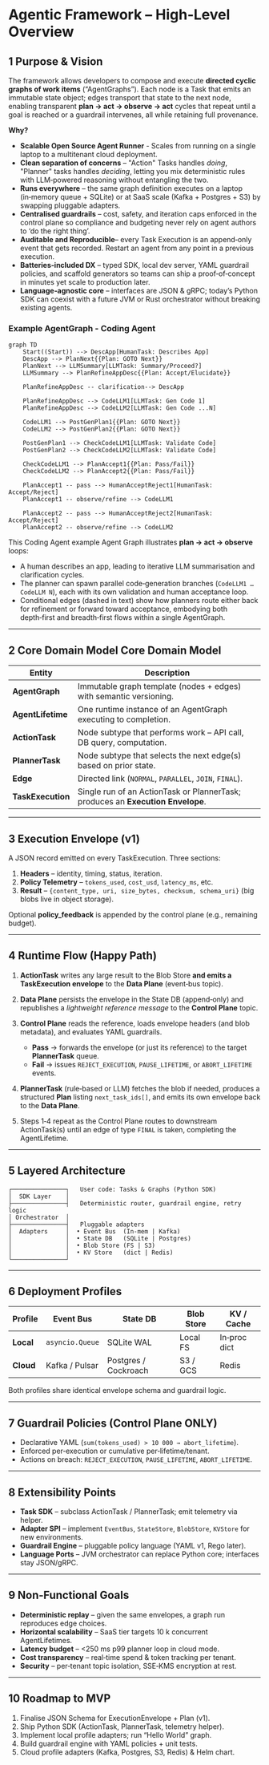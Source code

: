 # Agentic Framework – High‑Level Overview

## 1  Purpose & Vision

The framework allows developers to compose and execute **directed cyclic graphs of work items** (“AgentGraphs”). Each node is a Task that emits an immutable state object; edges transport that state to the next node, enabling transparent **plan → act → observe → act** cycles that repeat until a goal is reached or a guardrail intervenes, all while retaining full provenance.

**Why?**

* **Scalable Open Source Agent Runner** - Scales from running on a single laptop to a multitenant cloud deployment.
* **Clean separation of concerns** – "Action" Tasks handles *doing*, "Planner" tasks handles *deciding*, letting you mix deterministic rules with LLM‑powered reasoning without entangling the two.
* **Runs everywhere** – the same graph definition executes on a laptop (in‑memory queue + SQLite) or at SaaS scale (Kafka + Postgres + S3) by swapping pluggable adapters.
* **Centralised guardrails** – cost, safety, and iteration caps enforced in the control plane so compliance and budgeting never rely on agent authors to ‘do the right thing’.
* **Auditable and Reproducible**– every Task Execution is an append‑only event that gets recorded.  Restart an agent from any point in  a previous execution.
* **Batteries‑included DX** – typed SDK, local dev server, YAML guardrail policies, and scaffold generators so teams can ship a proof‑of‑concept in minutes yet scale to production later.
* **Language‑agnostic core** – interfaces are JSON & gRPC; today’s Python SDK can coexist with a future JVM or Rust orchestrator without breaking existing agents.

### Example AgentGraph - Coding Agent

```mermaid
graph TD
    Start((Start)) --> DescApp[HumanTask: Describes App]
    DescApp --> PlanNext{{Plan: GOTO Next}}
    PlanNext --> LLMSummary[LLMTask: Summary/Proceed?]
    LLMSummary --> PlanRefineAppDesc{{Plan: Accept/Elucidate}}

    PlanRefineAppDesc -- clarification--> DescApp

    PlanRefineAppDesc --> CodeLLM1[LLMTask: Gen Code 1]
    PlanRefineAppDesc --> CodeLLM2[LLMTask: Gen Code ...N]

    CodeLLM1 --> PostGenPlan1{{Plan: GOTO Next}}
    CodeLLM2 --> PostGenPlan2{{Plan: GOTO Next}}

    PostGenPlan1 --> CheckCodeLLM1[LLMTask: Validate Code]
    PostGenPlan2 --> CheckCodeLLM2[LLMTask: Validate Code]

    CheckCodeLLM1 --> PlanAccept1{{Plan: Pass/Fail}}
    CheckCodeLLM2 --> PlanAccept2{{Plan: Pass/Fail}}

    PlanAccept1 -- pass --> HumanAcceptReject1[HumanTask: Accept/Reject]
    PlanAccept1 -- observe/refine --> CodeLLM1

    PlanAccept2 -- pass --> HumanAcceptReject2[HumanTask: Accept/Reject]
    PlanAccept2 -- observe/refine --> CodeLLM2
```

This Coding Agent example Agent Graph illustrates **plan → act → observe** loops:

* A human describes an app, leading to iterative LLM summarisation and clarification cycles.
* The planner can spawn parallel code‑generation branches (`CodeLLM1 … CodeLLM N`), each with its own validation and human acceptance loop.
* Conditional edges (dashed in text) show how planners route either back for refinement or forward toward acceptance, embodying both depth‑first and breadth‑first flows within a single AgentGraph.

---

## 2  Core Domain Model  Core Domain Model

| Entity            | Description                                                                     |
| ----------------- | ------------------------------------------------------------------------------- |
| **AgentGraph**    | Immutable graph template (nodes + edges) with semantic versioning.              |
| **AgentLifetime** | One runtime instance of an AgentGraph executing to completion.                  |
| **ActionTask**    | Node subtype that performs work – API call, DB query, computation.              |
| **PlannerTask**   | Node subtype that selects the next edge(s) based on prior state.                |
| **Edge**          | Directed link (`NORMAL`, `PARALLEL`, `JOIN`, `FINAL`).                          |
| **TaskExecution** | Single run of an ActionTask or PlannerTask; produces an **Execution Envelope**. |

---

## 3  Execution Envelope (v1)

A JSON record emitted on every TaskExecution.  Three sections:

1. **Headers** – identity, timing, status, iteration.
2. **Policy Telemetry** – `tokens_used`, `cost_usd`, `latency_ms`, etc.
3. **Result** – `{content_type, uri, size_bytes, checksum, schema_uri}` (big blobs live in object storage).

Optional **policy\_feedback** is appended by the control plane (e.g., remaining budget).

---

## 4  Runtime Flow (Happy Path)

1. **ActionTask** writes any large result to the Blob Store **and emits a TaskExecution envelope** to the **Data Plane** (event‑bus topic).
2. **Data Plane** persists the envelope in the State DB (append‑only) and republishes a *lightweight reference message* to the **Control Plane** topic.
3. **Control Plane** reads the reference, loads envelope headers (and blob metadata), and evaluates YAML guardrails.

   * **Pass** → forwards the envelope (or just its reference) to the target **PlannerTask** queue.
   * **Fail** → issues `REJECT_EXECUTION`, `PAUSE_LIFETIME`, or `ABORT_LIFETIME` events.
4. **PlannerTask** (rule‑based or LLM) fetches the blob if needed, produces a structured **Plan** listing `next_task_ids[]`, and emits its own envelope back to the **Data Plane**.
5. Steps 1‑4 repeat as the Control Plane routes to downstream ActionTask(s) until an edge of type `FINAL` is taken, completing the AgentLifetime.

---

## 5  Layered Architecture

```
┌───────────────┐   User code: Tasks & Graphs (Python SDK)
│  SDK Layer    │
├───────────────┤   Deterministic router, guardrail engine, retry logic
│ Orchestrator  │
├───────────────┤   Pluggable adapters
│  Adapters     │  • Event Bus  (In‑mem | Kafka)
│               │  • State DB   (SQLite | Postgres)
│               │  • Blob Store (FS | S3)
│               │  • KV Store   (dict | Redis)
└───────────────┘
```

---

## 6  Deployment Profiles

| Profile   | Event Bus       | State DB             | Blob Store | KV / Cache   |
| --------- | --------------- | -------------------- | ---------- | ------------ |
| **Local** | `asyncio.Queue` | SQLite WAL           | Local FS   | In‑proc dict |
| **Cloud** | Kafka / Pulsar  | Postgres / Cockroach | S3 / GCS   | Redis        |

Both profiles share identical envelope schema and guardrail logic.

---

## 7  Guardrail Policies (Control Plane ONLY)

* Declarative YAML (`sum(tokens_used) > 10 000 → abort_lifetime`).
* Enforced per‑execution or cumulative per‑lifetime/tenant.
* Actions on breach: `REJECT_EXECUTION`, `PAUSE_LIFETIME`, `ABORT_LIFETIME`.

---

## 8  Extensibility Points

* **Task SDK** – subclass ActionTask / PlannerTask; emit telemetry via helper.
* **Adapter SPI** – implement `EventBus`, `StateStore`, `BlobStore`, `KVStore` for new environments.
* **Guardrail Engine** – pluggable policy language (YAML v1, Rego later).
* **Language Ports** – JVM orchestrator can replace Python core; interfaces stay JSON/gRPC.

---

## 9  Non‑Functional Goals

* **Deterministic replay** – given the same envelopes, a graph run reproduces edge choices.
* **Horizontal scalability** – SaaS tier targets 10 k concurrent AgentLifetimes.
* **Latency budget** – <250 ms p99 planner loop in cloud mode.
* **Cost transparency** – real‑time spend & token tracking per tenant.
* **Security** – per‑tenant topic isolation, SSE‑KMS encryption at rest.

---

## 10  Roadmap to MVP

1. Finalise JSON Schema for ExecutionEnvelope + Plan (v1).
2. Ship Python SDK (ActionTask, PlannerTask, telemetry helper).
3. Implement local profile adapters; run “Hello World” graph.
4. Build guardrail engine with YAML policies + unit tests.
5. Cloud profile adapters (Kafka, Postgres, S3, Redis) & Helm chart.

